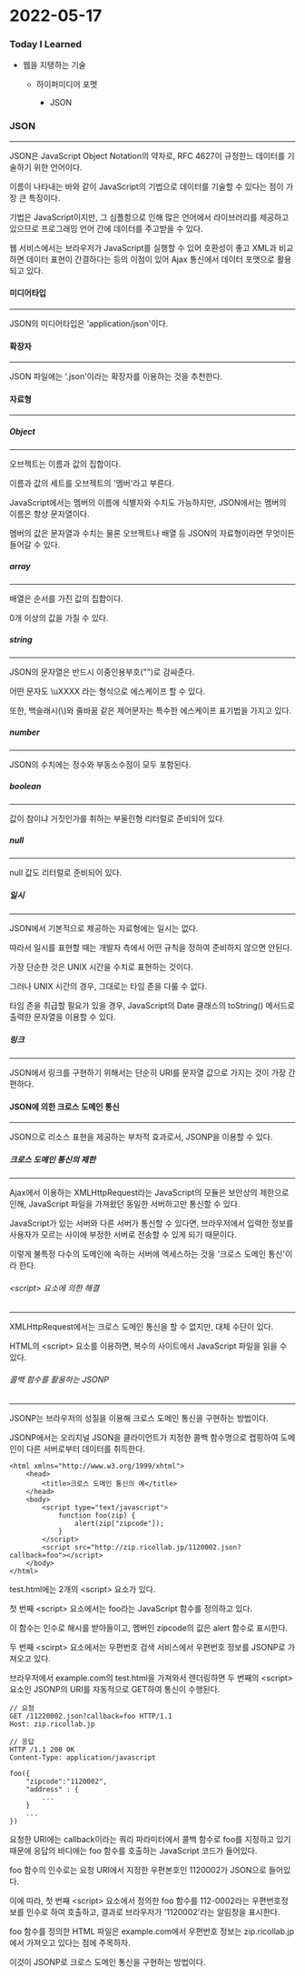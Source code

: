 # 2022-05-17

### Today I Learned

- 웹을 지탱하는 기술

  - 하이퍼미디어 포멧

    - JSON

    

### JSON

---

JSON은 JavaScript Object Notation의 약자로, RFC 4627이 규정한느 데이터를 기술하기 위한 언어이다.

이름이 나타내는 바와 같이 JavaScript의 기법으로 데이터를 기술할 수 있다는 점이 가장 큰 특징이다.

기법은 JavaScript이지만, 그 심플함으로 인해 많은 언어에서 라이브러리를 제공하고 있으므로 프로그래밍 언어 간에 데이터를 주고받을 수 있다.



웹 서비스에서는 브라우저가 JavaScript를 실행할 수 있어 호환성이 좋고 XML과 비교하면 데이터 표현이 간결하다는 등의 이점이 있어 Ajax 통신에서 데이터 포맷으로 활용되고 있다.



#### 미디어타입

---

JSON의 미디어타입은 'application/json'이다.



#### 확장자

---

JSON 파일에는 '.json'이라는 확장자를 이용하는 것을 추천한다.



#### 자료형

---



##### Object

---

오브젝트는 이름과 값의 집합이다.

이름과 값의 세트를 오브젝트의 '멤버'라고 부른다.

JavaScript에서는 멤버의 이름에 식별자와 수치도 가능하지만, JSON에서는 멤버의 이름은 항상 문자열이다.

멤버의 값은 문자열과 수치는 물론 오브젝트나 배열 등 JSON의 자료형이라면 무엇이든 들어갈 수 있다.



##### array

---

배열은 순서를 가진 값의 집합이다.

0개 이상의 값을 가질 수 있다.



##### string

---

JSON의 문자열은 반드시 이중인용부호("")로 감싸준다.

어떤 문자도 \uXXXX 라는 형식으로 에스케이프 할 수 있다.

또한, 백슬래시(\\)와 줄바꿈 같은 제어문자는 특수한 에스케이프 표기법을 가지고 있다.



##### number

---

JSON의 수치에는 정수와 부동소수점이 모두 포함된다.



##### boolean

---

값이 참이냐 거짓인가를 취하는 부울린형 리터럴로 준비되어 있다.



##### null

---

null 값도 리터럴로 준비되어 있다. 



##### 일시

---

JSON에서 기본적으로 제공하는 자료형에는 일시는 없다.

따라서 일시를 표현할 때는 개발자 측에서 어떤 규칙을 정하여 준비하지 않으면 안된다.

가장 단순한 것은 UNIX 시간을 수치로 표현하는 것이다.

그러나 UNIX 시간의 경우, 그대로는 타임 존을 다룰 수 없다.

타임 존을 취급할 필요가 있을 경우, JavaScript의 Date 클래스의 toString() 메서드로 출력한 문자열을 이용할 수 있다.



##### 링크

---

 JSON에서 링크를 구현하기 위해서는 단순히 URI를 문자열 값으로 가지는 것이 가장 간편하다.



#### JSON에 의한 크로스 도메인 통신

---

JSON으로 리소스 표현을 제공하는 부차적 효과로서, JSONP을 이용할 수 있다.



##### 크로스 도메인 통신의 제한

---

Ajax에서 이용하는 XMLHttpRequest라는 JavaScript의 모듈은 보안상의 제한으로 인해, JavaScript 파일을 가져왔던 동일한 서버하고만 통신할 수 있다.

JavaScript가 있는 서버와 다른 서버가 통신할 수 있다면, 브라우저에서 입력한 정보를 사용자가 모르는 사이에 부정한 서버로 전송할 수 있게 되기 때문이다.

이렇게 불특정 다수의 도메인에 속하는 서버에 엑세스하는 것을 '크로스 도메인 통신'이라 한다.



###### \<script> 요소에 의한 해결

---

XMLHttpRequest에서는 크로스 도메인 통신을 할 수 없지만, 대체 수단이 있다.

HTML의 \<script> 요소를 이용하면, 복수의 사이트에서 JavaScript 파일을 읽을 수 있다.



###### 콜백 함수를 활용하는 JSONP

---

JSONP는 브라우저의 성질을 이용해 크로스 도메인 통신을 구현하는 방법이다.

JSONP에서는 오리지널 JSON을 클라이언트가 지정한 콜백 함수명으로 랩핑하여 도메인이 다른 서버로부터 데이터를 취득한다.

```
<html xmlns="http://www.w3.org/1999/xhtml">
    <head>
        <title>크로스 도메인 통신의 예</title>
    </head>
    <body>
        <script type="text/javascript">
            function foo(zip) {
                alert(zip["zipcode"]);
            }
        </script>
        <script src="http://zip.ricollab.jp/1120002.json?callback=foo"></script>
    </body>
</html>
```

test.html에는 2개의 \<script> 요소가 있다. 

첫 번째 \<script> 요소에서는 foo라는 JavaScript 함수를 정의하고 있다.

이 함수는 인수로 해시를 받아들이고, 멤버인 zipcode의 값은 alert 함수로 표시한다.

두 번째 \<scirpt> 요소에서는 우편번호 검색 서비스에서 우편번호 정보를 JSONP로 가져오고 있다.

브라우저에서 example.com의 test.html을 가져와서 렌더링하면 두 번째의 \<script> 요소인 JSONP의 URI를 자동적으로 GET하여 통신이 수행된다.

```
// 요청
GET /11220002.json?callback=foo HTTP/1.1
Host: zip.ricollab.jp
```

```
// 응답
HTTP /1.1 200 OK
Content-Type: application/javascript

foo({
	"zipcode":"1120002",
	"address" : {
		...
	}
	...
})
```

요청한 URI에는 callback이라는 쿼리 파라미터에서 콜백 함수로 foo를 지정하고 있기 때문에 응답의 바디에는 foo 함수를 호출하는 JavaScript 코드가 들어있다.

foo 함수의 인수로는 요청 URI에서 지정한 우편본호인 1120002가 JSON으로 들어있다.

이에 따라, 첫 번째 \<script> 요소에서 정의한 foo 함수를 112-0002라는 우편번호정보를 인수로 하여 호출하고, 결과로 브라우저가 '1120002'라는 알림창을 표시한다.

foo 함수를 정의한 HTML 파일은 example.com에서 우편번호 정보는 zip.ricollab.jp에서 가져오고 있다는 점에 주목하자.

이것이 JSONP로 크로스 도메인 통신을 구현하는 방법이다.

